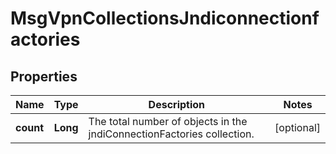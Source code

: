 
# MsgVpnCollectionsJndiconnectionfactories

## Properties
Name | Type | Description | Notes
------------ | ------------- | ------------- | -------------
**count** | **Long** | The total number of objects in the jndiConnectionFactories collection. |  [optional]



